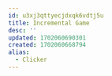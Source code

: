 ```yaml
---
id: u3xj3qttyecjdxqk6vdtj5u
title: Incremental Game
desc: ''
updated: 1702060690301
created: 1702060668794
alias: 
  - Clicker
---
```

